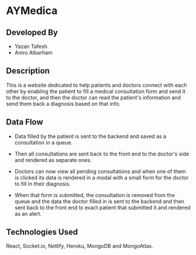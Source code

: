 # AYMedica

## Developed By

- Yazan Tafesh
- Amro Albarham

## Description

This is a website dedicated to help patients and doctors connect with each other by enabling the patient to fill a medical consultation form and send it to the doctor, and then the doctor can read the patient's information and send them back a diagnosis based on that info.

## Data Flow

- Data filled by the patient is sent to the backend and saved as a consultation in a queue.

- Then all consultations are sent back to the front end to the doctor's side and rendered as separate ones.

- Doctors can now view all pending consultations and when one of them is clicked its data is rendered in a modal with a small form for the doctor to fill in their diagnosis.

- When that form is submitted, the consultation is removed from the queue and the data the doctor filled in is sent to the backend and then sent back to the front end to exact patient that submitted it and rendered as an alert.

## Technologies Used

React, Socket.io, Netlify, Heroku, MongoDB and MongoAtlas.
